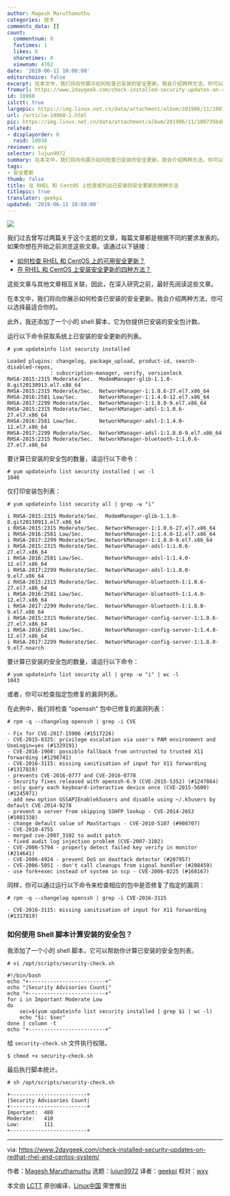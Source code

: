 ```yaml
---
author: Magesh Maruthamuthu
categories: 技术
comments_data: []
count:
  commentnum: 0
  favtimes: 1
  likes: 0
  sharetimes: 0
  viewnum: 4762
date: '2019-06-11 10:08:00'
editorchoice: false
excerpt: 在本文中，我们将向你展示如何检查已安装的安全更新。我会介绍两种方法，你可以选择最适合你的。
fromurl: https://www.2daygeek.com/check-installed-security-updates-on-redhat-rhel-and-centos-system/
id: 10960
islctt: true
largepic: https://img.linux.net.cn/data/attachment/album/201906/11/100735bdnjzkkmjbxbttmm.jpg
url: /article-10960-1.html
pic: https://img.linux.net.cn/data/attachment/album/201906/11/100735bdnjzkkmjbxbttmm.jpg.thumb.jpg
related:
- displayorder: 0
  raid: 10938
reviewer: wxy
selector: lujun9972
summary: 在本文中，我们将向你展示如何检查已安装的安全更新。我会介绍两种方法，你可以选择最适合你的。
tags:
- 安全更新
thumb: false
title: 在 RHEL 和 CentOS 上检查或列出已安装的安全更新的两种方法
titlepic: true
translator: geekpi
updated: '2019-06-11 10:08:00'
---
```


![](/data/attachment/album/201906/11/100735bdnjzkkmjbxbttmm.jpg)


我们过去曾写过两篇关于这个主题的文章，每篇文章都是根据不同的要求发表的。如果你想在开始之前浏览这些文章。请通过以下链接：


* [如何检查 RHEL 和 CentOS 上的可用安全更新？](/article-10938-1.html)
* [在 RHEL 和 CentOS 上安装安全更新的四种方法？](https://www.2daygeek.com/install-security-updates-on-redhat-rhel-centos-system/)


这些文章与其他文章相互关联，因此，在深入研究之前，最好先阅读这些文章。


在本文中，我们将向你展示如何检查已安装的安全更新。我会介绍两种方法，你可以选择最适合你的。


此外，我还添加了一个小的 shell 脚本，它为你提供已安装的安全包计数。


运行以下命令获取系统上已安装的安全更新的列表。



```
# yum updateinfo list security installed

Loaded plugins: changelog, package_upload, product-id, search-disabled-repos,
              : subscription-manager, verify, versionlock
RHSA-2015:2315 Moderate/Sec.  ModemManager-glib-1.1.0-8.git20130913.el7.x86_64
RHSA-2015:2315 Moderate/Sec.  NetworkManager-1:1.0.6-27.el7.x86_64
RHSA-2016:2581 Low/Sec.       NetworkManager-1:1.4.0-12.el7.x86_64
RHSA-2017:2299 Moderate/Sec.  NetworkManager-1:1.8.0-9.el7.x86_64
RHSA-2015:2315 Moderate/Sec.  NetworkManager-adsl-1:1.0.6-27.el7.x86_64
RHSA-2016:2581 Low/Sec.       NetworkManager-adsl-1:1.4.0-12.el7.x86_64
RHSA-2017:2299 Moderate/Sec.  NetworkManager-adsl-1:1.8.0-9.el7.x86_64
RHSA-2015:2315 Moderate/Sec.  NetworkManager-bluetooth-1:1.0.6-27.el7.x86_64
```

要计算已安装的安全包的数量，请运行以下命令：



```
# yum updateinfo list security installed | wc -l
1046
```

仅打印安装包列表：



```
# yum updateinfo list security all | grep -w "i"

i RHSA-2015:2315 Moderate/Sec.  ModemManager-glib-1.1.0-8.git20130913.el7.x86_64
i RHSA-2015:2315 Moderate/Sec.  NetworkManager-1:1.0.6-27.el7.x86_64
i RHSA-2016:2581 Low/Sec.       NetworkManager-1:1.4.0-12.el7.x86_64
i RHSA-2017:2299 Moderate/Sec.  NetworkManager-1:1.8.0-9.el7.x86_64
i RHSA-2015:2315 Moderate/Sec.  NetworkManager-adsl-1:1.0.6-27.el7.x86_64
i RHSA-2016:2581 Low/Sec.       NetworkManager-adsl-1:1.4.0-12.el7.x86_64
i RHSA-2017:2299 Moderate/Sec.  NetworkManager-adsl-1:1.8.0-9.el7.x86_64
i RHSA-2015:2315 Moderate/Sec.  NetworkManager-bluetooth-1:1.0.6-27.el7.x86_64
i RHSA-2016:2581 Low/Sec.       NetworkManager-bluetooth-1:1.4.0-12.el7.x86_64
i RHSA-2017:2299 Moderate/Sec.  NetworkManager-bluetooth-1:1.8.0-9.el7.x86_64
i RHSA-2015:2315 Moderate/Sec.  NetworkManager-config-server-1:1.0.6-27.el7.x86_64
i RHSA-2016:2581 Low/Sec.       NetworkManager-config-server-1:1.4.0-12.el7.x86_64
i RHSA-2017:2299 Moderate/Sec.  NetworkManager-config-server-1:1.8.0-9.el7.noarch
```

要计算已安装的安全包的数量，请运行以下命令：



```
# yum updateinfo list security all | grep -w "i" | wc -l
1043
```

或者，你可以检查指定包修复的漏洞列表。


在此例中，我们将检查 “openssh” 包中已修复的漏洞列表：



```
# rpm -q --changelog openssh | grep -i CVE

- Fix for CVE-2017-15906 (#1517226)
- CVE-2015-8325: privilege escalation via user's PAM environment and UseLogin=yes (#1329191)
- CVE-2016-1908: possible fallback from untrusted to trusted X11 forwarding (#1298741)
- CVE-2016-3115: missing sanitisation of input for X11 forwarding (#1317819)
- prevents CVE-2016-0777 and CVE-2016-0778
- Security fixes released with openssh-6.9 (CVE-2015-5352) (#1247864)
- only query each keyboard-interactive device once (CVE-2015-5600) (#1245971)
- add new option GSSAPIEnablek5users and disable using ~/.k5users by default CVE-2014-9278
- prevent a server from skipping SSHFP lookup - CVE-2014-2653 (#1081338)
- change default value of MaxStartups - CVE-2010-5107 (#908707)
- CVE-2010-4755
- merged cve-2007_3102 to audit patch
- fixed audit log injection problem (CVE-2007-3102)
- CVE-2006-5794 - properly detect failed key verify in monitor (#214641)
- CVE-2006-4924 - prevent DoS on deattack detector (#207957)
- CVE-2006-5051 - don't call cleanups from signal handler (#208459)
- use fork+exec instead of system in scp - CVE-2006-0225 (#168167)
```

同样，你可以通过运行以下命令来检查相应的包中是否修复了指定的漏洞：



```
# rpm -q --changelog openssh | grep -i CVE-2016-3115

- CVE-2016-3115: missing sanitisation of input for X11 forwarding (#1317819)
```

### 如何使用 Shell 脚本计算安装的安全包？


我添加了一个小的 shell 脚本，它可以帮助你计算已安装的安全包列表。



```
# vi /opt/scripts/security-check.sh

#!/bin/bash
echo "+-------------------------+"
echo "|Security Advisories Count|"
echo "+-------------------------+"
for i in Important Moderate Low
do
    sec=$(yum updateinfo list security installed | grep $i | wc -l)
    echo "$i: $sec"
done | column -t
echo "+-------------------------+"
```

给 `security-check.sh` 文件执行权限。



```
$ chmod +x security-check.sh
```

最后执行脚本统计。



```
# sh /opt/scripts/security-check.sh

+-------------------------+
|Security Advisories Count|
+-------------------------+
Important:  480
Moderate:   410
Low:        111
+-------------------------+
```



---


via: <https://www.2daygeek.com/check-installed-security-updates-on-redhat-rhel-and-centos-system/>


作者：[Magesh Maruthamuthu](https://www.2daygeek.com/author/magesh/) 选题：[lujun9972](https://github.com/lujun9972) 译者：[geekpi](https://github.com/geekpi) 校对：[wxy](https://github.com/wxy)


本文由 [LCTT](https://github.com/LCTT/TranslateProject) 原创编译，[Linux中国](https://linux.cn/) 荣誉推出